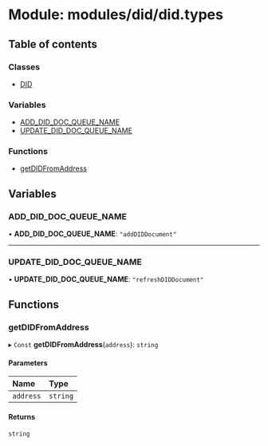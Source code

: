 # Module: modules/did/did.types

## Table of contents

### Classes

- [DID](../classes/modules_did_did_types.DID.md)

### Variables

- [ADD_DID_DOC_QUEUE_NAME](modules_did_did_types.md#add_did_doc_queue_name)
- [UPDATE_DID_DOC_QUEUE_NAME](modules_did_did_types.md#update_did_doc_queue_name)

### Functions

- [getDIDFromAddress](modules_did_did_types.md#getdidfromaddress)

## Variables

### ADD\_DID\_DOC\_QUEUE\_NAME

• **ADD\_DID\_DOC\_QUEUE\_NAME**: ``"addDIDDocument"``

___

### UPDATE\_DID\_DOC\_QUEUE\_NAME

• **UPDATE\_DID\_DOC\_QUEUE\_NAME**: ``"refreshDIDDocument"``

## Functions

### getDIDFromAddress

▸ `Const` **getDIDFromAddress**(`address`): `string`

#### Parameters

| Name | Type |
| :------ | :------ |
| `address` | `string` |

#### Returns

`string`
